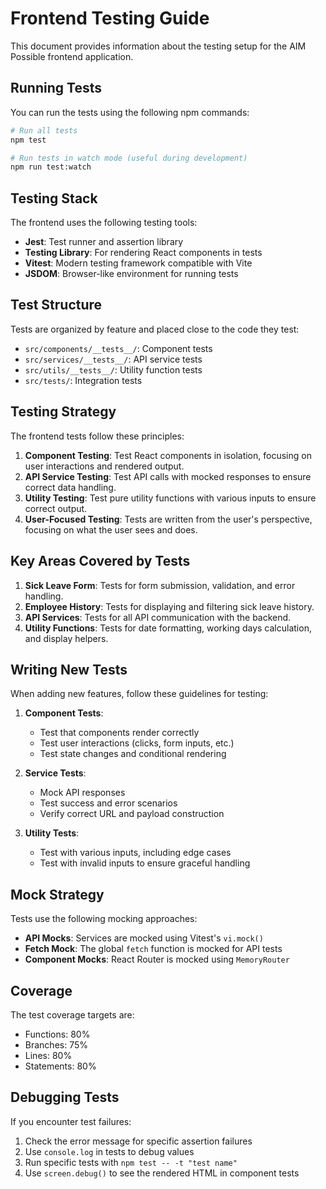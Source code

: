 # Frontend Testing Guide

This document provides information about the testing setup for the AIM Possible frontend application.

## Running Tests

You can run the tests using the following npm commands:

```bash
# Run all tests
npm test

# Run tests in watch mode (useful during development)
npm run test:watch
```

## Testing Stack

The frontend uses the following testing tools:

- **Jest**: Test runner and assertion library
- **Testing Library**: For rendering React components in tests
- **Vitest**: Modern testing framework compatible with Vite
- **JSDOM**: Browser-like environment for running tests

## Test Structure

Tests are organized by feature and placed close to the code they test:

- `src/components/__tests__/`: Component tests 
- `src/services/__tests__/`: API service tests
- `src/utils/__tests__/`: Utility function tests
- `src/tests/`: Integration tests

## Testing Strategy

The frontend tests follow these principles:

1. **Component Testing**: Test React components in isolation, focusing on user interactions and rendered output.
2. **API Service Testing**: Test API calls with mocked responses to ensure correct data handling.
3. **Utility Testing**: Test pure utility functions with various inputs to ensure correct output.
4. **User-Focused Testing**: Tests are written from the user's perspective, focusing on what the user sees and does.

## Key Areas Covered by Tests

1. **Sick Leave Form**: Tests for form submission, validation, and error handling.
2. **Employee History**: Tests for displaying and filtering sick leave history.
3. **API Services**: Tests for all API communication with the backend.
4. **Utility Functions**: Tests for date formatting, working days calculation, and display helpers.

## Writing New Tests

When adding new features, follow these guidelines for testing:

1. **Component Tests**:
   - Test that components render correctly
   - Test user interactions (clicks, form inputs, etc.)
   - Test state changes and conditional rendering

2. **Service Tests**:
   - Mock API responses
   - Test success and error scenarios
   - Verify correct URL and payload construction

3. **Utility Tests**:
   - Test with various inputs, including edge cases
   - Test with invalid inputs to ensure graceful handling

## Mock Strategy

Tests use the following mocking approaches:

- **API Mocks**: Services are mocked using Vitest's `vi.mock()`
- **Fetch Mock**: The global `fetch` function is mocked for API tests
- **Component Mocks**: React Router is mocked using `MemoryRouter`

## Coverage

The test coverage targets are:
- Functions: 80%
- Branches: 75%
- Lines: 80%
- Statements: 80%

## Debugging Tests

If you encounter test failures:

1. Check the error message for specific assertion failures
2. Use `console.log` in tests to debug values
3. Run specific tests with `npm test -- -t "test name"`
4. Use `screen.debug()` to see the rendered HTML in component tests 